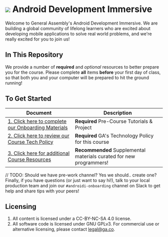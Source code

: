 # ![](https://ga-dash.s3.amazonaws.com/production/assets/logo-9f88ae6c9c3871690e33280fcf557f33.png) Android Development Immersive

Welcome to General Assembly's Android Development Immersive. We are building a global community of lifelong learners who are excited about developing mobile applications to solve real world problems, and we're really excited for you to join us!

## In This Repository

We provide a number of **required** and *optional* resources to better prepare you for the course. Please complete **all** items **before** your first day of class, so that both you and your computer will be prepared to hit the ground running!

## To Get Started

Document                            | Description
----------------------------------- | ------------------------------------------
[1. Click here to complete our Onboarding Materials](./01-task/readme.md) | **Required** Pre-Course Tutorials & Project
[2. Click here to review our Course Tech Policy](./02-policy/readme.md) | **Required** GA's Technology Policy for this course
[3. Click here for additional Course Resources](./03-resources) | **Recommended** Supplemental materials curated for new programmers!


// TODO: Should we have pre-work channel? Yes we should.. create one?
Finally, if you have questions (or just want to say hi!), talk to your local production team and join our `#androidi-onboarding` channel on Slack to get help and share tips with your peers!


## Licensing

1. All content is licensed under a CC-BY-NC-SA 4.0 license.
2. All software code is licensed under GNU GPLv3. For commercial use or alternative licensing, please contact legal@ga.co.
